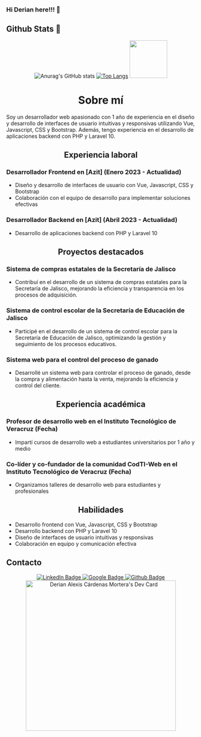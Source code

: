 ### Hi Derian here!!! 👋

## Github Stats :pushpin:
<div id="header" align="center">
  
![Anurag's GitHub stats](https://github-readme-stats.vercel.app/api?username=deriancardenas&show_icons=true&hide=stars&theme=ayu-mirage&hide_border=true&)
[![Top Langs](https://github-readme-stats.vercel.app/api/top-langs/?username=deriancardenas&layout=compact&theme=ayu-mirage&hide_border=true)](https://github.com/anuraghazra/github-readme-stats)
<img src="https://media1.giphy.com/media/v1.Y2lkPTc5MGI3NjExZXJ4emJkajVobmE2OWU0OGZmdzJsdXpodmdrcTVya2xpYm9jeG41diZlcD12MV9pbnRlcm5hbF9naWZfYnlfaWQmY3Q9Zw/xbLZjyMNQqEpTKjkSm/giphy.webp" width="100"/>
   
</div>

<div id="content" align="center">
  <h1>Sobre mí</h1>
</div>

Soy un desarrollador web apasionado con 1 año de experiencia en el diseño y desarrollo de interfaces de usuario intuitivas y responsivas utilizando Vue, Javascript, CSS y Bootstrap. Además, tengo experiencia en el desarrollo de aplicaciones backend con PHP y Laravel 10.

<div id="content" align="center">
  <h2>Experiencia laboral</h2>
</div>

### Desarrollador Frontend en [Azit] (Enero 2023 - Actualidad)
* Diseño y desarrollo de interfaces de usuario con Vue, Javascript, CSS y Bootstrap
* Colaboración con el equipo de desarrollo para implementar soluciones efectivas

### Desarrollador Backend en [Azit] (Abril 2023 - Actualidad)
* Desarrollo de aplicaciones backend con PHP y Laravel 10

<div id="content" align="center">
  <h2>Proyectos destacados</h2>
</div>

### Sistema de compras estatales de la Secretaría de Jalisco
* Contribuí en el desarrollo de un sistema de compras estatales para la Secretaría de Jalisco, mejorando la eficiencia y transparencia en los procesos de adquisición.

### Sistema de control escolar de la Secretaría de Educación de Jalisco
* Participé en el desarrollo de un sistema de control escolar para la Secretaría de Educación de Jalisco, optimizando la gestión y seguimiento de los procesos educativos.

### Sistema web para el control del proceso de ganado
* Desarrollé un sistema web para controlar el proceso de ganado, desde la compra y alimentación hasta la venta, mejorando la eficiencia y control del cliente.

<div id="content" align="center">
  <h2>Experiencia académica</h2>
</div>

### Profesor de desarrollo web en el Instituto Tecnológico de Veracruz (Fecha)
* Impartí cursos de desarrollo web a estudiantes universitarios por 1 año y medio

### Co-líder y co-fundador de la comunidad CodTI-Web en el Instituto Tecnológico de Veracruz (Fecha)
* Organizamos talleres de desarrollo web para estudiantes y profesionales

<div id="content" align="center">
  <h2>Habilidades</h2>
</div>

* Desarrollo frontend con Vue, Javascript, CSS y Bootstrap
* Desarrollo backend con PHP y Laravel 10
* Diseño de interfaces de usuario intuitivas y responsivas
* Colaboración en equipo y comunicación efectiva

## Contacto

<div id="badges" align="center">
  <a href="https://www.linkedin.com/in/deriancardenas">
    <img src="https://img.shields.io/badge/LinkedIn-blue?style=for-the-badge&logo=linkedin&logoColor=white" alt="LinkedIn Badge"/>
  </a>
  <a href="https://www.google.com">
    <img src="https://img.shields.io/badge/Google-red?style=for-the-badge&logo=google&logoColor=white" alt="Google Badge"/>
  </a>
  <a href="https://github.com/deriancardenas">
    <img src="https://img.shields.io/badge/Github-white?style=for-the-badge&logo=github&logoColor=black" alt="Github Badge"/>
  </a>
</div>

<div align="center">
  <a href="https://app.daily.dev/deriancardenas">
    <img src="https://api.daily.dev/devcards/b9974f56873140a5b6de18e3e4d8684a.png?r=gxg" width="400" alt="Derian Alexis Cárdenas Mortera's Dev Card"/>
  </a>
</div>
